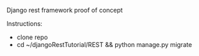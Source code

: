 Django rest framework proof of concept


Instructions:
- clone repo
- cd ~/djangoRestTutorial/REST && python manage.py migrate 
